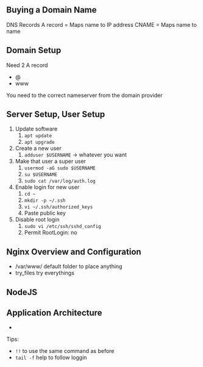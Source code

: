 ## Buying a Domain Name

DNS Records
A record = Maps name to IP address
CNAME = Maps name to name

## Domain Setup

Need 2 A record
- @
- www

You need to the correct nameserver from the domain provider

## Server Setup, User Setup
1. Update software
	1. `apt update`
	2. `apt upgrade`
1. Create a new user
	1. `adduser $USERNAME` -> whatever you want
1. Make that user a super user
	1. `usermod -aG sudo $USERNAME`
	2. `su $USERNAME`
	3. `sudo cat /var/log/auth.log`
2. Enable login for new user
	1. `cd ~`
	2. `mkdir -p ~/.ssh`
	3. `vi ~/.ssh/authorized_keys`
	4. Paste public key
3. Disable root login
	1. `sudo vi /etc/ssh/sshd_config`
	2. Permit RootLogin: no

## Nginx Overview and Configuration
- /var/www/ default folder to place anything
- try_files try everythings

## NodeJS

## Application Architecture
- 


Tips: 
- `!!` to use the same command as before
- `tail -f` help to follow loggin

